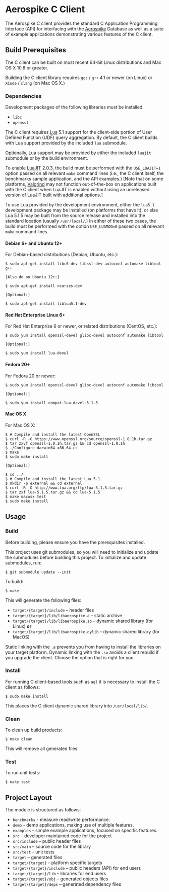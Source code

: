 # Aerospike C Client

The Aerospike C client provides the standard C Application Programming
Interface (API) for interfacing with the [Aerospike](http://aerospike.com)
Database as well as a suite of example applications demonstrating various
features of the C client.

## Build Prerequisites

The C client can be built on most recent 64-bit Linux distributions
and Mac OS X 10.8 or greater.

Building the C client library requires `gcc` / `g++` 4.1 or newer (on
Linux) or `XCode` / `clang` (on Mac OS X.)

### Dependencies

Development packages of the following libraries must be installed.

- `libc`
- `openssl`

The C client requires [Lua](http://www.lua.org) 5.1 support for the
client-side portion of User Defined Function (UDF) query aggregation.
By default, the C client builds with Lua support provided by the
included `lua` submodule.

Optionally, Lua support may be provided by either the included `luajit`
submodule or by the build environment.

To enable [LuaJIT](http://luajit.org) 2.0.3, the build must be performed
with the `USE_LUAJIT=1` option passed on all relevant `make` command
lines (i.e., the C client itself, the benchmarks sample application, and
the API examples.) [Note that on some platforms, [Valgrind](http://www.valgrind.org)
may not function out-of-the-box on applications built with the C client
when LuaJIT is enabled without using an unreleased version of LuaJIT
built with additional options.]

To use Lua provided by the development environment, either the `lua5.1`
development package may be installed (on platforms that have it), or
else Lua 5.1.5 may be built from the source release and installed into
the standard location (usually `/usr/local/`.) In either of these two
cases, the build must be performed with the option `USE_LUAMOD=0` passed
on all relevant `make` command lines.

#### Debian 6+ and Ubuntu 12+

For Debian-based distributions (Debian, Ubuntu, etc.):

	$ sudo apt-get install libc6-dev libssl-dev autoconf automake libtool g++

	[Also do on Ubuntu 12+:]

	$ sudo apt-get install ncurses-dev

	[Optional:]

	$ sudo apt-get install liblua5.1-dev

#### Red Hat Enterprise Linux 6+

For Red Hat Enterprise 6 or newer, or related distributions (CentOS, etc.):

	$ sudo yum install openssl-devel glibc-devel autoconf automake libtool

	[Optional:]

	$ sudo yum install lua-devel

#### Fedora 20+

For Fedora 20 or newer:

	$ sudo yum install openssl-devel glibc-devel autoconf automake libtool

	[Optional:]

	$ sudo yum install compat-lua-devel-5.1.5

#### Mac OS X

For Mac OS X:

	$ # Compile and install the latest OpenSSL
	$ curl -R -O https://www.openssl.org/source/openssl-1.0.1h.tar.gz
	$ tar zxvf openssl-1.0.1h.tar.gz && cd openssl-1.0.1h
	$ ./Configure darwin64-x86_64-cc
	$ make
	$ sudo make install

	[Optional:]

	$ cd ../
	$ # Compile and install the latest Lua 5.1
	$ mkdir -p external && cd external
	$ curl -R -O http://www.lua.org/ftp/lua-5.1.5.tar.gz
	$ tar zxf lua-5.1.5.tar.gz && cd lua-5.1.5
	$ make macosx test
	$ sudo make install

## Usage

### Build

Before building, please ensure you have the prerequisites installed.

This project uses git submodules, so you will need to initialize and update the submodules before building this project. To initialize and update submodules, run:

	$ git submodule update --init

To build:

	$ make

This will generate the following files:

- `target/{target}/include` – header files
- `target/{target}/lib/libaerospike.a` – static archive
- `target/{target}/lib/libaerospike.so` – dynamic shared library (for Linux)
  **or**
- `target/{target}/lib/libaerospike.dylib` – dynamic shared library (for MacOS)

Static linking with the `.a` prevents you from having to install the libraries on your target platform. Dynamic linking with the `.so` avoids a client rebuild if you upgrade the client. Choose the option that is right for you.

### Install

For running C client-based tools such as `aql` it is necessary to
install the C client as follows:

	$ sudo make install

This places the C client dynamic shared library into `/usr/local/lib/`.

### Clean

To clean up build products:

	$ make clean

This will remove all generated files.

### Test

To run unit tests:

	$ make test

## Project Layout

The module is structured as follows:

- `benchmarks` - measure read/write performance.
- `demo` - demo applications, making use of multiple features.
- `examples` - simple example applications, focused on specific features.
- `src` – developer maintained code for the project
- `src/include` – public header files
- `src/main` – source code for the library
- `src/test` - unit tests
- `target` – generated files
- `target/{target}` – platform specific targets
- `target/{target}/include` – public headers (API) for end users
- `target/{target}/lib` – libraries for end users
- `target/{target}/obj` – generated objects files
- `target/{target}/deps` – generated dependency files
